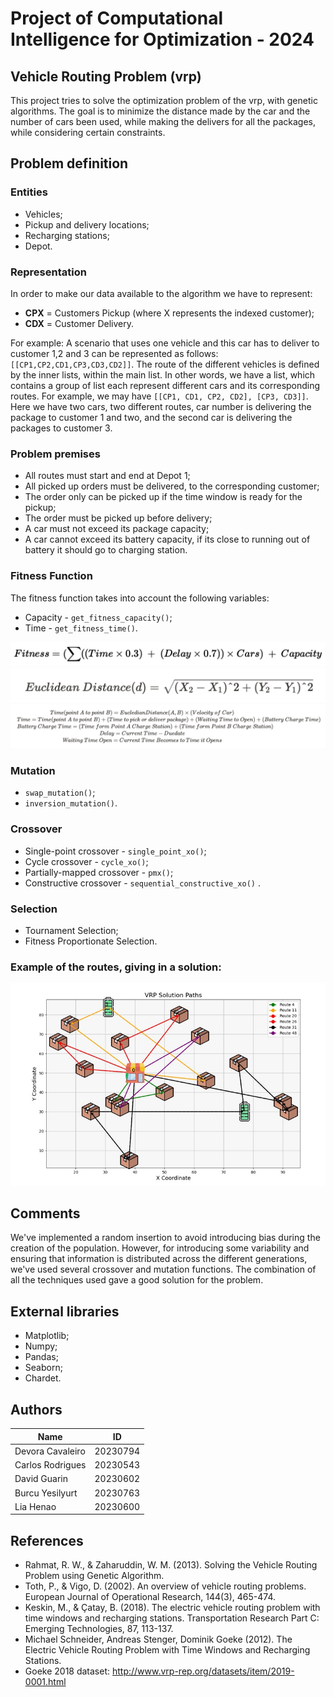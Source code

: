# Project of Computational Intelligence for Optimization - 2024
## Vehicle Routing Problem (vrp)
This project tries to solve the optimization problem of the vrp, with genetic algorithms. The goal is to minimize the distance made by the car and the number of cars been used, while making the delivers for all the packages, while considering certain constraints.

## Problem definition
### Entities
* Vehicles;
* Pickup and delivery locations;
* Recharging stations;
* Depot.

### Representation
In order to make our data available to the algorithm we have to represent:
* **CPX** = Customers Pickup (where X represents the indexed customer);
* **CDX** = Customer Delivery.

For example: A scenario that uses one vehicle and this car has to deliver to customer 1,2 and 3 can be represented as follows: `[[CP1,CP2,CD1,CP3,CD3,CD2]]`.
The route of the different vehicles is defined by the inner lists, within the main list. In other words, we have a list, which contains a group of list each represent different cars and its corresponding routes. For example, we may have `[[CP1, CD1, CP2, CD2], [CP3, CD3]]`. Here we have two cars, two different routes, car number is delivering the package to customer 1 and two, and the second car is delivering the packages to customer 3. 

### Problem premises
- All routes must start and end at Depot 1;
- All picked up orders must be delivered, to the corresponding customer;
- The order only can be picked up if the time window is ready for the pickup;
- The order must be picked up before delivery;
- A car must not exceed its package capacity;
- A car cannot exceed its battery capacity, if its close to running out of battery it should go to charging station. 


### Fitness Function
The fitness function takes into account the following variables:
* Capacity - `get_fitness_capacity()`;
* Time - `get_fitness_time()`.


![](CIFO2024/images/equation.png)
![](CIFO2024/images/euclidean.png)
![](CIFO2024/images/details.png)

### Mutation
* `swap_mutation()`;
* `inversion_mutation()`.

### Crossover
* Single-point crossover - `single_point_xo()`;
* Cycle crossover - `cycle_xo()`;
* Partially-mapped crossover - `pmx()`;
* Constructive crossover - `sequential_constructive_xo()` .

### Selection
* Tournament Selection;
* Fitness Proportionate Selection.

### Example of the routes, giving in a solution:

![](CIFO2024/images/ExampleRoutes.jpg)

## Comments
We've implemented a random insertion to avoid introducing bias during the creation of the population. However, for introducing some variability and ensuring that information is distributed across the different generations, we've used several crossover and mutation functions. The combination of all the techniques used gave a good solution for the problem.

## External libraries
* Matplotlib;
* Numpy;
* Pandas;
* Seaborn;
* Chardet.

## Authors
| Name             | ID       |
|------------------|----------|
| Devora Cavaleiro | 20230794 |
| Carlos Rodrigues | 20230543 |
| David Guarin     | 20230602 |
| Burcu Yesilyurt  | 20230763 |
| Lia Henao        | 20230600 |


## References
* Rahmat, R. W., & Zaharuddin, W. M. (2013). Solving the Vehicle Routing Problem using Genetic Algorithm. 
* Toth, P., & Vigo, D. (2002). An overview of vehicle routing problems. European Journal of Operational Research, 144(3), 465-474.
* Keskin, M., & Çatay, B. (2018). The electric vehicle routing problem with time windows and recharging stations. Transportation Research Part C: Emerging Technologies, 87, 113-137.
* Michael Schneider, Andreas Stenger, Dominik Goeke (2012). The Electric Vehicle Routing Problem with Time Windows and Recharging Stations.
* Goeke 2018 dataset: http://www.vrp-rep.org/datasets/item/2019-0001.html
